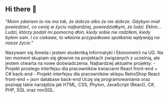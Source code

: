 ## Hi there 👋

<!--
**AmeliaQ7/AmeliaQ7** is a ✨ _special_ ✨ repository because its `README.md` (this file) appears on your GitHub profile.

Here are some ideas to get you started:

- 🔭 I’m currently working on ...
- 🌱 I’m currently learning ...
- 👯 I’m looking to collaborate on ...
- 🤔 I’m looking for help with ...
- 💬 Ask me about ...
- 📫 How to reach me: ...
- 😄 Pronouns: ...
- ⚡ Fun fact: ...
-->

*"Moim zdaniem to nie ma tak, że dobrze albo że nie dobrze. Gdybym miał powiedzieć, co cenię w życiu najbardziej, powiedziałbym, że ludzi. Ekhm... Ludzi, którzy podali mi pomocną dłoń, kiedy sobie nie radziłem, kiedy byłem sam. I co ciekawe, to właśnie przypadkowe spotkania wpływają na nasze życie."*

Nazywam się Amelia i jestem studentką Informatyki i Ekonometrii na UG.
Na ten moment skupiam się głownie na projektach związanych z uczelnią, ale jestem otwarta na nowe doświadczenia.
Najbardziej aktualne projekty:
      -Projekt prostego interfejsu dla pracowników kwiaciarni React front-end + C# back-end
     - Projekt interfejsu dla pracowników sklepu RetroShop React front-end + json database back-end
Uczę się programowaniania oraz poznaję takie narzędzia jak HTML, CSS, Phyton, JavaScript (React), C#, PHP, SQL oraz nonSQL.
 
